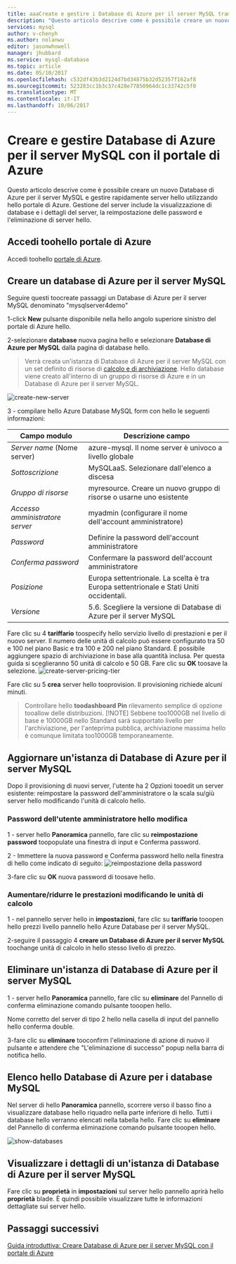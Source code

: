 ```yaml
---
title: aaaCreate e gestire i Database di Azure per il server MySQL tramite il portale di Azure | Documenti Microsoft
description: "Questo articolo descrive come è possibile creare un nuovo Database di Azure per il server MySQL e gestire rapidamente server hello utilizzando hello portale di Azure."
services: mysql
author: v-chenyh
ms.author: nolanwu
editor: jasonwhowell
manager: jhubbard
ms.service: mysql-database
ms.topic: article
ms.date: 05/10/2017
ms.openlocfilehash: c532df43b3d2124d7bd34875b32d52357f162af8
ms.sourcegitcommit: 523283cc1b3c37c428e77850964dc1c33742c5f0
ms.translationtype: MT
ms.contentlocale: it-IT
ms.lasthandoff: 10/06/2017
---
```

# <a name="create-and-manage-azure-database-for-mysql-server-using-azure-portal"></a>Creare e gestire Database di Azure per il server MySQL con il portale di Azure
Questo articolo descrive come è possibile creare un nuovo Database di Azure per il server MySQL e gestire rapidamente server hello utilizzando hello portale di Azure. Gestione del server include la visualizzazione di database e i dettagli del server, la reimpostazione delle password e l'eliminazione di server hello.

## <a name="log-in-toohello-azure-portal"></a>Accedi toohello portale di Azure
Accedi toohello [portale di Azure](https://portal.azure.com).

## <a name="create-an-azure-database-for-mysql-server"></a>Creare un database di Azure per il server MySQL
Seguire questi toocreate passaggi un Database di Azure per il server MySQL denominato "mysqlserver4demo"

1-click **New** pulsante disponibile nella hello angolo superiore sinistro del portale di Azure hello.

2-selezionare **database** nuova pagina hello e selezionare **Database di Azure per MySQL** dalla pagina di database hello.

> Verrà creata un'istanza di Database di Azure per il server MySQL con un set definito di risorse di [calcolo e di archiviazione](./concepts-compute-unit-and-storage.md). Hello database viene creato all'interno di un gruppo di risorse di Azure e in un Database di Azure per il server MySQL.

![create-new-server](./media/howto-create-manage-server-portal/create-new-server.png)

3 - compilare hello Azure Database MySQL form con hello le seguenti informazioni:

| **Campo modulo** | **Descrizione campo** |
|----------------|-----------------------|
| *Server name* (Nome server) | azure-mysql. Il nome server è univoco a livello globale |
| *Sottoscrizione* | MySQLaaS. Selezionare dall'elenco a discesa |
| *Gruppo di risorse* | myresource. Creare un nuovo gruppo di risorse o usarne uno esistente |
| *Accesso amministratore server* | myadmin (configurare il nome dell'account amministratore) |
| *Password* | Definire la password dell'account amministratore |
| *Conferma password* | Confermare la password dell'account amministratore |
| *Posizione* | Europa settentrionale. La scelta è tra Europa settentrionale e Stati Uniti occidentali. |
| *Versione* | 5.6. Scegliere la versione di Database di Azure per il server MySQL |

Fare clic su 4 **tariffario** toospecify hello servizio livello di prestazioni e per il nuovo server. Il numero delle unità di calcolo può essere configurato tra 50 e 100 nel piano Basic e tra 100 e 200 nel piano Standard. È possibile aggiungere spazio di archiviazione in base alla quantità inclusa. Per questa guida si sceglieranno 50 unità di calcolo e 50 GB. Fare clic su **OK** toosave la selezione.
![create-server-pricing-tier](./media/howto-create-manage-server-portal/create-server-pricing-tier.png)

Fare clic su 5 **crea** server hello tooprovision. Il provisioning richiede alcuni minuti.

> Controllare hello **toodashboard Pin** rilevamento semplice di opzione tooallow delle distribuzioni.
> [!NOTE]
> Sebbene too1000GB nel livello di base e 10000GB nello Standard sarà supportato livello per l'archiviazione, per l'anteprima pubblica, archiviazione massima hello è comunque limitata too1000GB temporaneamente. 
</Include>

## <a name="update-an-azure-database-for-mysql-server"></a>Aggiornare un'istanza di Database di Azure per il server MySQL
Dopo il provisioning di nuovi server, l'utente ha 2 Opzioni tooedit un server esistente: reimpostare la password dell'amministratore o la scala su/giù server hello modificando l'unità di calcolo hello.

### <a name="change-hello-administrator-user-password"></a>Password dell'utente amministratore hello modifica
1 - server hello **Panoramica** pannello, fare clic su **reimpostazione password** toopopulate una finestra di input e Conferma password.

2 - Immettere la nuova password e Conferma password hello nella finestra di hello come indicato di seguito: ![reimpostazione della password](./media/howto-create-manage-server-portal/reset-password.png)

3-fare clic su **OK** nuova password di toosave hello.

### <a name="scale-updown-by-changing-compute-units"></a>Aumentare/ridurre le prestazioni modificando le unità di calcolo

1 - nel pannello server hello in **impostazioni**, fare clic su **tariffario** tooopen hello prezzi livello pannello hello Azure Database per il server MySQL.

2-seguire il passaggio 4 **creare un Database di Azure per il server MySQL** toochange unità di calcolo in hello stesso livello di prezzo.

## <a name="delete-an-azure-database-for-mysql-server"></a>Eliminare un'istanza di Database di Azure per il server MySQL

1 - server hello **Panoramica** pannello, fare clic su **eliminare** del Pannello di conferma eliminazione comando pulsante tooopen hello.

Nome corretto del server di tipo 2 hello nella casella di input del pannello hello conferma double.

3-fare clic su **eliminare** tooconfirm l'eliminazione di azione di nuovo il pulsante e attendere che "L'eliminazione di successo" popup nella barra di notifica hello.

## <a name="list-hello-azure-database-for-mysql-databases"></a>Elenco hello Database di Azure per i database MySQL
Nel server di hello **Panoramica** pannello, scorrere verso il basso fino a visualizzare database hello riquadro nella parte inferiore di hello. Tutti i database hello verranno elencati nella tabella hello. Fare clic su **eliminare** del Pannello di conferma eliminazione comando pulsante tooopen hello.

![show-databases](./media/howto-create-manage-server-portal/show-databases.png)

## <a name="show-details-of-an-azure-database-for-mysql-server"></a>Visualizzare i dettagli di un'istanza di Database di Azure per il server MySQL
Fare clic su **proprietà** in **impostazioni** sul server hello pannello aprirà hello **proprietà** blade. È quindi possibile visualizzare tutte le informazioni dettagliate sui server hello.

## <a name="next-steps"></a>Passaggi successivi

[Guida introduttiva: Creare Database di Azure per il server MySQL con il portale di Azure](./quickstart-create-mysql-server-database-using-azure-portal.md)
